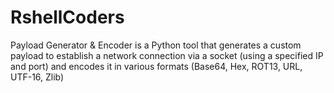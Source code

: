 # RshellCoders
Payload Generator &amp; Encoder is a Python tool that generates a custom payload to establish a network connection via a socket (using a specified IP and port) and encodes it in various formats (Base64, Hex, ROT13, URL, UTF-16, Zlib)
